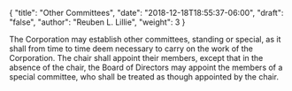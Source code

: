 {
	"title": "Other Committees",
	"date": "2018-12-18T18:55:37-06:00",
	"draft": "false",
	"author": "Reuben L. Lillie",
	"weight": 3
}

The Corporation may establish other committees, standing or special, as it shall from time to time deem necessary to carry on the work of the Corporation. The chair shall appoint their members, except that in the absence of the chair, the Board of Directors may appoint the members of a special committee, who shall be treated as though appointed by the chair.
